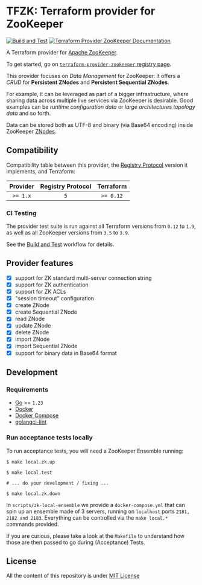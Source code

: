 # TFZK: Terraform provider for ZooKeeper

[![Build and Test](https://github.com/tfzk/terraform-provider-zookeeper/actions/workflows/build-test.yml/badge.svg)](https://github.com/tfzk/terraform-provider-zookeeper/actions/workflows/build-test.yml)
[![Terraform Provider ZooKeeper Documentation](https://img.shields.io/badge/terraform-%235835CC.svg?style=flat&logo=terraform&logoColor=white&label=docs&labelColor=305)](https://registry.terraform.io/providers/tfzk/zookeeper/latest/docs)

A Terraform provider for [Apache ZooKeeper](https://zookeeper.apache.org/).

To get started, go
on [`terraform-provider-zookeeper` registry page](https://registry.terraform.io/providers/tfzk/zookeeper).

This provider focuses on _Data Management_ for ZooKeeper:
it offers a _CRUD_ for **Persistent ZNodes** and **Persistent Sequential ZNodes**.

For example, it can be leveraged as part of a bigger infrastructure, where sharing data across multiple
live services via ZooKeeper is desirable. Good examples can be _runtime configuration data_ or
_large architectures topology data_ and so forth.

Data can be stored both as UTF-8 and binary (via Base64 encoding) inside ZooKeeper
[ZNodes](https://zookeeper.apache.org/doc/r3.1.2/zookeeperProgrammers.html#sc_zkDataModel_znodes).

## Compatibility

Compatibility table between this provider,
the [Registry Protocol](https://www.terraform.io/internals/provider-registry-protocol)
version it implements, and Terraform:

| Provider | Registry Protocol | Terraform |
|:--------:|:-----------------:|:---------:|
| `>= 1.x` |        `5`        | `>= 0.12` |

### CI Testing

The provider test suite is run against all Terraform versions from `0.12` to `1.9`,
as well as all ZooKeeper versions from `3.5` to `3.9`. 

See the [Build and Test](https://github.com/tfzk/terraform-provider-zookeeper/blob/main/.github/workflows/build-test.yml)
workflow for details.

## Provider features

* [x] support for ZK standard multi-server connection string
* [x] support for ZK authentication
* [x] support for ZK ACLs
* [x] "session timeout" configuration
* [x] create ZNode
* [x] create Sequential ZNode
* [x] read ZNode
* [x] update ZNode
* [x] delete ZNode
* [x] import ZNode
* [x] import Sequential ZNode
* [x] support for binary data in Base64 format

## Development

### Requirements

* [Go](https://go.dev/dl/) >= `1.23`
* [Docker](https://docs.docker.com/get-docker/)
* [Docker Compose](https://docs.docker.com/compose/install/)
* [golangci-lint](https://golangci-lint.run/)

### Run acceptance tests locally

To run acceptance tests, you will need a ZooKeeper Ensemble running:

```shell
$ make local.zk.up

$ make local.test

# ... do your development / fixing ...

$ make local.zk.down
```
In `scripts/zk-local-ensemble` we provide a `docker-compose.yml` that can spin
up an ensemble made of 3 servers, running on `localhost` ports `2181, 2182 and 2183`.
Everything can be controlled via the `make local.*` commands provided.

If you are curious, please take a look at the `Makefile` to understand how those are then passed to
go during (Acceptance) Tests.

## License

All the content of this repository is under [MIT License](./LICENSE)
